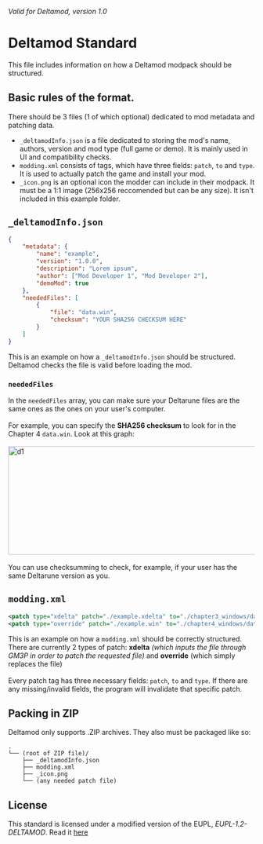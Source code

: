 _Valid for Deltamod, version 1.0_

# Deltamod Standard
This file includes information on how a Deltamod modpack should be structured.

## Basic rules of the format.
There should be 3 files (1 of which optional) dedicated to mod metadata and patching data.
- `_deltamodInfo.json` is a file dedicated to storing the mod's name, authors, version and mod type (full game or demo). It is mainly used in UI and compatibility checks.
- `modding.xml` consists of <patch> tags, which have three fields: `patch`, `to` and `type`. It is used to actually patch the game and install your mod.
- `_icon.png` is an optional icon the modder can include in their modpack. It must be a 1:1 image (256x256 reccomended but can be any size). It isn't included in this example folder.

## `_deltamodInfo.json`

```json
{
    "metadata": {
        "name": "example",
        "version": "1.0.0",
        "description": "Lorem ipsum",
        "author": ["Mod Developer 1", "Mod Developer 2"],
        "demoMod": true
    },
    "neededFiles": [
        {
            "file": "data.win",
            "checksum": "YOUR SHA256 CHECKSUM HERE"
        }
    ]
}
```
This is an example on how a `_deltamodInfo.json` should be structured. Deltamod checks the file is valid before loading the mod. 

### `neededFiles`
In the `neededFiles` array, you can make sure your Deltarune files are the same ones as the ones on your user's computer.<br /><br />
For example, you can specify the **SHA256 checksum** to look for in the Chapter 4 `data.win`. Look at this graph:<br /><br />
<img width="591" height="221" alt="d1" src="https://github.com/user-attachments/assets/e0476db0-7ba3-4150-8bfb-70779db81805" /><br /><br />
You can use checksumming to check, for example, if your user has the same Deltarune version as you.
## `modding.xml`

```xml
<patch type="xdelta" patch="./example.xdelta" to="./chapter3_windows/data.win" />
<patch type="override" patch="./example.win" to="./chapter4_windows/data.win" />
```

This is an example on how a `modding.xml` should be correctly structured. There are currently 2 types of patch: **xdelta** _(which inputs the file through GM3P in order to patch the requested file)_ and **override** (which simply replaces the file)<br /><br />
Every patch tag has three necessary fields: `patch`, `to` and `type`. If there are any missing/invalid fields, the program will invalidate that specific patch.

## Packing in ZIP
Deltamod only supports .ZIP archives. They also must be packaged like so:
```
.
└── (root of ZIP file)/
    ├── _deltamodInfo.json
    ├── modding.xml
    ├── _icon.png
    └── (any needed patch file)
```
## License
This standard is licensed under a modified version of the EUPL, _EUPL-1.2-DELTAMOD_. Read it [here](./LICENSE.txt)
